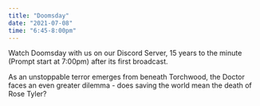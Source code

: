 ```yaml
---
title: "Doomsday"
date: "2021-07-08"
time: "6:45-8:00pm"
---
```


Watch Doomsday with us on our Discord Server, 15 years to the minute (Prompt start at 7:00pm) after its first broadcast.

As an unstoppable terror emerges from beneath Torchwood, the Doctor faces an even greater dilemma - does saving the world mean the death of Rose Tyler?